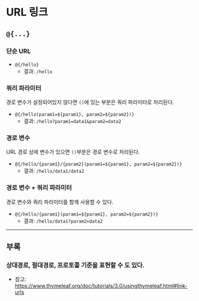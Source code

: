 # URL 링크
## `@{...}`
### 단순 URL
- `@{/hello}`
  - 결과: `/hello`

### 쿼리 파라미터
경로 변수가 설정되어있지 않다면 `()`에 있는 부분은 쿼리 파라미터로 처리된다.
- `@{/hello(param1=${param1}, param2=${param2})}`
  - 결과: `/hello?param1=data1&param2=data2`

### 경로 변수
URL 경로 상에 변수가 있으면 `()`부분은 경로 변수로 처리된다.
- `@{/hello/{param1}/{param2}(param1=${param1}, param2=${param2})}`
  - 결과: `/hello/data1/data2`

### 경로 변수 + 쿼리 파라미터
경로 변수와 쿼리 파라미터를 함께 사용할 수 있다.
- `@{/hello/{param1}(param1=${param1}, param2=${param2})}`
  - 결과: `/hello/data1?param2=data2`

***
## 부록
### 상대경로, 절대경로, 프로토콜 기준을 표현할 수 도 있다.
- 참고: https://www.thymeleaf.org/doc/tutorials/3.0/usingthymeleaf.html#link-urls